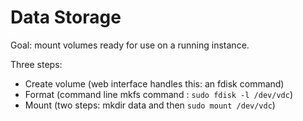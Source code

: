 # Data Storage

Goal: mount volumes ready for use on a running instance.

Three steps:

* Create volume (web interface handles this: an fdisk command)
* Format  (command line mkfs command : `sudo fdisk -l /dev/vdc`)
* Mount (two steps: mkdir data and then `sudo mount /dev/vdc`)
